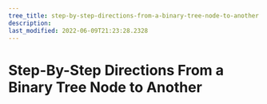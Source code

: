 ```yaml
---
tree_title: step-by-step-directions-from-a-binary-tree-node-to-another
description: 
last_modified: 2022-06-09T21:23:28.2328
---
```


# Step-By-Step Directions From a Binary Tree Node to Another
